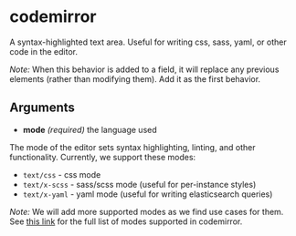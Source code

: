# codemirror

A syntax-highlighted text area. Useful for writing css, sass, yaml, or other code in the editor.

_Note:_ When this behavior is added to a field, it will replace any previous elements (rather than modifying them). Add it as the first behavior.

## Arguments

* **mode** _(required)_ the language used

The mode of the editor sets syntax highlighting, linting, and other functionality. Currently, we support these modes:

* `text/css` - css mode
* `text/x-scss` - sass/scss mode (useful for per-instance styles)
* `text/x-yaml` - yaml mode (useful for writing elasticsearch queries)

_Note:_ We will add more supported modes as we find use cases for them. See [this link](http://codemirror.net/mode/) for the full list of modes supported in codemirror.
